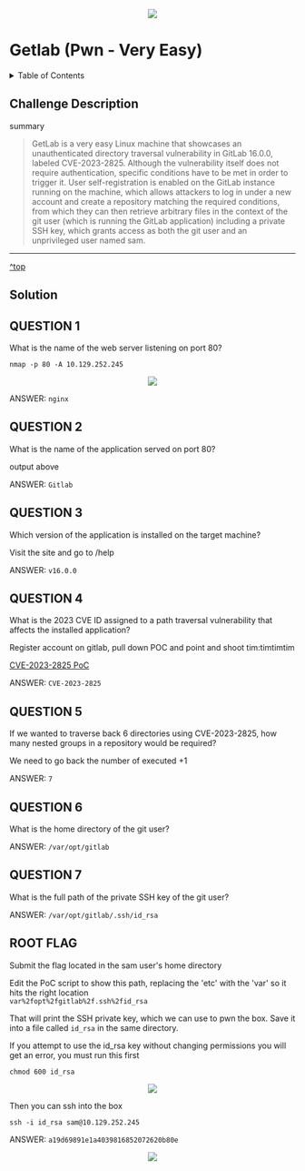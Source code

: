 <a id="top"></a>
<p align="center"><img src="https://github.com/user-attachments/assets/de41ac6e-ba70-41cf-bc13-d93fd788e35c"/></p>

# Getlab (Pwn - Very Easy)

<details>
  <summary>Table of Contents</summary>
  
+ [Challenge Description](#challenge-description)
+ [Solution](#Solution)
</details>

## Challenge Description

summary

>GetLab is a very easy Linux machine that showcases an unauthenticated directory traversal vulnerability in GitLab 16.0.0, labeled CVE-2023-2825. Although the vulnerability itself does not require authentication, specific conditions have to be met in order to trigger it. User self-registration is enabled on the GitLab instance running on the machine, which allows attackers to log in under a new account and create a repository matching the required conditions, from which they can then retrieve arbitrary files in the context of the git user (which is running the GitLab application) including a private SSH key, which grants access as both the git user and an unprivileged user named sam.

---

[^top](#top)
## Solution

## QUESTION 1
What is the name of the web server listening on port 80?

```
nmap -p 80 -A 10.129.252.245
  ```
<p align="center"><img src="https://github.com/user-attachments/assets/2c1a7d11-bb17-4cac-8c59-e97f19b7d9c8"/></p>

ANSWER: `nginx`


## QUESTION 2
What is the name of the application served on port 80?

output above

ANSWER: `Gitlab`


## QUESTION 3 
Which version of the application is installed on the target machine?

Visit the site and go to /help

ANSWER: `v16.0.0`


## QUESTION 4
What is the 2023 CVE ID assigned to a path traversal vulnerability that affects the installed application?

Register account on gitlab, pull down POC and point and shoot
tim:timtimtim

[CVE-2023-2825 PoC](https://github.com/Occamsec/CVE-2023-2825/blob/main/poc.py)

ANSWER: `CVE-2023-2825`





## QUESTION 5
If we wanted to traverse back 6 directories using CVE-2023-2825, how many nested groups in a repository would be required?

We need to go back the number of executed +1

ANSWER: `7`



## QUESTION 6
What is the home directory of the git user?

ANSWER: `/var/opt/gitlab`


## QUESTION 7 
What is the full path of the private SSH key of the git user?

ANSWER: `/var/opt/gitlab/.ssh/id_rsa`


## ROOT FLAG
Submit the flag located in the sam user's home directory

Edit the PoC script to show this path, replacing the 'etc' with the 'var' so it hits the right location  
`var%2fopt%2fgitlab%2f.ssh%2fid_rsa`

That will print the SSH private key, which we can use to pwn the box. Save it into a file called `id_rsa` in the same directory.

If you attempt to use the id_rsa key without changing permissions you will get an error, you must run this first
```
chmod 600 id_rsa
  ```

<p align="center"><img src="https://github.com/user-attachments/assets/76d56d70-e94d-45f7-acdf-ce5f8ac77b6c"/></p>


Then you can ssh into the box

```
ssh -i id_rsa sam@10.129.252.245
  ```

ANSWER: `a19d69891e1a4039816852072620b80e`


<p align="center"><img src="https://github.com/user-attachments/assets/xx"/></p>
